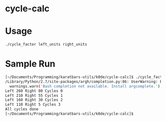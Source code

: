 cycle-calc
==========

# Usage

    ./cycle_factor left_units right_units


# Sample Run

```bash
[~/Documents/Programming/karatbars-utils/k0de/cycle-calc]$ ./cycle_factor.py 260 80
/Library/Python/2.7/site-packages/argh/completion.py:86: UserWarning: Bash completion not available. Install argcomplete.
  warnings.warn('Bash completion not available. Install argcomplete.')
Left 260 Right 80 Cycles 0
Left 210 Right 55 Cycles 1
Left 160 Right 30 Cycles 2
Left 110 Right 5 Cycles 3
All cycles done
[~/Documents/Programming/karatbars-utils/k0de/cycle-calc]$
```